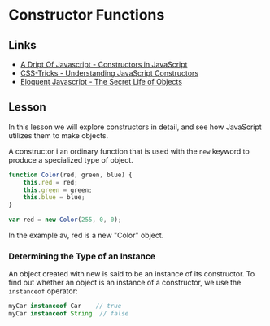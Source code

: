 # Constructor Functions

## Links

* [A Dript Of Javascript - Constructors in JavaScript](http://adripofjavascript.com/blog/drips/constructors-in-javascript.html)
* [CSS-Tricks - Understanding JavaScript Constructors](https://css-tricks.com/understanding-javascript-constructors/)
* [Eloquent Javascript - The Secret Life of Objects](http://eloquentjavascript.net/06_object.html)

## Lesson

In this lesson we will explore constructors in detail, and see how JavaScript utilizes them to make objects.

A constructor i an ordinary function that is used with the `new` keyword to produce a specialized type of object.

```js
function Color(red, green, blue) {
    this.red = red;
    this.green = green;
    this.blue = blue;
}

var red = new Color(255, 0, 0);
```

In the example av, red is a new "Color" object.

### Determining the Type of an Instance

An object created with new is said to be an instance of its constructor. To find out whether an object is an instance of a constructor, we use the `instanceof` operator:

```js
myCar instanceof Car    // true
myCar instanceof String  // false
```